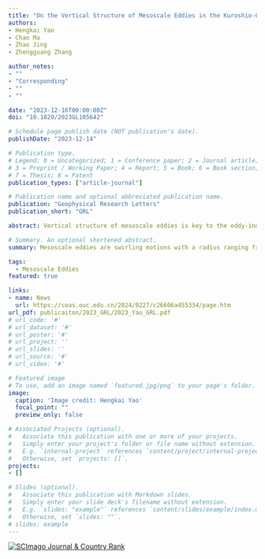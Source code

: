 ```yaml
---
title: "On the Vertical Structure of Mesoscale Eddies in the Kuroshio-Oyashio Extension"
authors:
- Hengkai Yao
- Chao Ma
- Zhao Jing
- Zhengguang Zhang

author_notes:
- ""
- "Corresponding"
- ""
- ""

date: "2023-12-16T00:00:00Z"
doi: "10.1029/2023GL105642"

# Schedule page publish date (NOT publication's date).
publishDate: "2023-12-14"

# Publication type.
# Legend: 0 = Uncategorized; 1 = Conference paper; 2 = Journal article;
# 3 = Preprint / Working Paper; 4 = Report; 5 = Book; 6 = Book section;
# 7 = Thesis; 8 = Patent
publication_types: ["article-journal"]

# Publication name and optional abbreviated publication name.
publication: "Geophysical Research Letters"
publication_short: "GRL"

abstract: Vertical structure of mesoscale eddies is key to the eddy-induced heat/material transport that further affects the climate and marine ecosystem. This study explores the vertical structure of mesoscale eddies in the Kuroshio-Oyashio Extension region (KOE) and its underlying dynamics. By applying the hierarchical ascending classification to the observational and reanalysis data sets, we classify mesoscale eddies with three distinct kinds of vertical structures. Each kind of eddies exhibits clear spatial aggregation along a distinct zonal band. Eddies have core depths of 100–300 m in the northern part of the KOE and core depths of 300–500 m and 0–100 m in the southern. The eddy splitting or merging does not introduce new kind of eddy vertical structure but causes large intra-kind variability. The different kinds of eddy vertical structures can be partially accounted for by the baroclinic instabilities at the eddy generation sites and local adjustment process.

# Summary. An optional shortened abstract.
summary: Mesoscale eddies are swirling motions with a radius ranging from several tens to a hundred of kilometers. The mesoscale eddies can cause strong vertical displacement of isopycnals, yet the vertical structure of such displacement has not been well understood. This study examines the vertical structures of mesoscale eddies in the Kuroshio-Oyashio Extension region based on the observational and reanalysis datasets. Mesoscale eddies with three distinct kinds of vertical structures are identified.

tags:
  - Mesoscale Eddies
featured: true

links:
- name: News
  url: https://coas.ouc.edu.cn/2024/0227/c26606a455334/page.htm
url_pdf: publicaiton/2023_GRL/2023_Yao_GRL.pdf
# url_code: '#'
# url_dataset: '#'
# url_poster: '#'
# url_project: ''
# url_slides: ''
# url_source: '#'
# url_video: '#'

# Featured image
# To use, add an image named `featured.jpg/png` to your page's folder. 
image:
  caption: 'Image credit: Hengkai Yao'
  focal_point: ""
  preview_only: false

# Associated Projects (optional).
#   Associate this publication with one or more of your projects.
#   Simply enter your project's folder or file name without extension.
#   E.g. `internal-project` references `content/project/internal-project/index.md`.
#   Otherwise, set `projects: []`.
projects:
- []

# Slides (optional).
#   Associate this publication with Markdown slides.
#   Simply enter your slide deck's filename without extension.
#   E.g. `slides: "example"` references `content/slides/example/index.md`.
#   Otherwise, set `slides: ""`.
# slides: example
---
```


<!-- {{% callout note %}}
Create your slides in Markdown - click the *Slides* button to check out the example.
{{% /callout %}}

Supplementary notes can be added here, including [code, math, and images](https://wowchemy.com/docs/writing-markdown-latex/). -->

<a href="https://www.scimagojr.com/journalsearch.php?q=27962&amp;tip=sid&amp;exact=no" title="SCImago Journal &amp; Country Rank"><img border="0" src="https://www.scimagojr.com/journal_img.php?id=27962" alt="SCImago Journal &amp; Country Rank"  /></a>